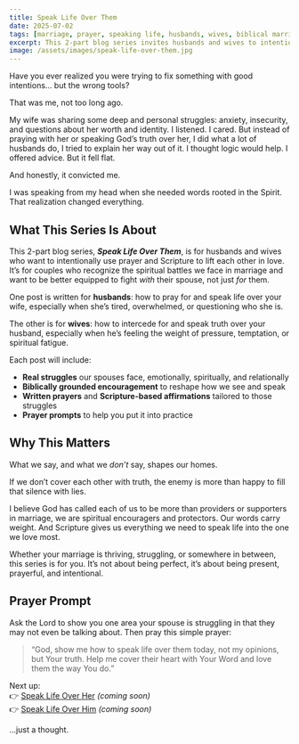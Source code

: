 ```yaml
---
title: Speak Life Over Them
date: 2025-07-02
tags: [marriage, prayer, speaking life, husbands, wives, biblical marriage]
excerpt: This 2-part blog series invites husbands and wives to intentionally pray for and speak truth over each other with the power of Scripture, compassion, and clarity.
image: /assets/images/speak-life-over-them.jpg
---
```


Have you ever realized you were trying to fix something with good intentions… but the wrong tools?

That was me, not too long ago.

My wife was sharing some deep and personal struggles: anxiety, insecurity, and questions about her worth and identity. I listened. I cared. But instead of praying with her or speaking God’s truth over her, I did what a lot of husbands do, I tried to explain her way out of it. I thought logic would help. I offered advice. But it fell flat.

And honestly, it convicted me.  

I was speaking from my head when she needed words rooted in the Spirit. That realization changed everything.

## What This Series Is About

This 2-part blog series, **_Speak Life Over Them_**, is for husbands and wives who want to intentionally use prayer and Scripture to lift each other in love. It’s for couples who recognize the spiritual battles we face in marriage and want to be better equipped to fight *with* their spouse, not just *for* them.

One post is written for **husbands**: how to pray for and speak life over your wife, especially when she’s tired, overwhelmed, or questioning who she is.

The other is for **wives**: how to intercede for and speak truth over your husband, especially when he’s feeling the weight of pressure, temptation, or spiritual fatigue.

Each post will include:
- **Real struggles** our spouses face, emotionally, spiritually, and relationally  
- **Biblically grounded encouragement** to reshape how we see and speak  
- **Written prayers** and **Scripture-based affirmations** tailored to those struggles  
- **Prayer prompts** to help you put it into practice  


## Why This Matters

What we say, and what we *don’t* say, shapes our homes.  

If we don’t cover each other with truth, the enemy is more than happy to fill that silence with lies.

I believe God has called each of us to be more than providers or supporters in marriage, we are spiritual encouragers and protectors. Our words carry weight. And Scripture gives us everything we need to speak life into the one we love most.

Whether your marriage is thriving, struggling, or somewhere in between, this series is for you. It’s not about being perfect, it’s about being present, prayerful, and intentional.

## Prayer Prompt

Ask the Lord to show you one area your spouse is struggling in that they may not even be talking about. Then pray this simple prayer:

> “God, show me how to speak life over them today, not my opinions, but Your truth. Help me cover their heart with Your Word and love them the way You do.”

Next up:  
👉 [Speak Life Over Her](#) *(coming soon)*  
👉 [Speak Life Over Him](#) *(coming soon)*


…just a thought.